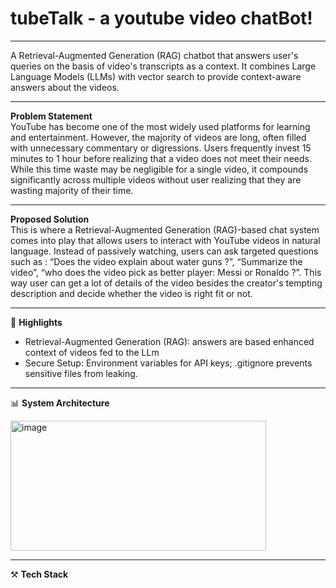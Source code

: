 # tubeTalk - a youtube video chatBot!
---
A Retrieval-Augmented Generation (RAG) chatbot that answers user's queries on the basis of video's transcripts as a context.
It combines Large Language Models (LLMs) with vector search to provide context-aware answers about the videos.

---

**Problem Statement**  
YouTube has become one of the most widely used platforms for learning and entertainment. However, the majority of videos are long, often filled with unnecessary commentary or digressions. Users frequently invest 15 minutes to 1 hour before realizing that a video does not meet their needs. While this time waste may be negligible for a single video, it compounds significantly across multiple videos without user realizing that they are wasting majority of their time.

---

**Proposed Solution**  
This is where a Retrieval-Augmented Generation (RAG)-based chat system comes into play that allows users to interact with YouTube videos in natural language. Instead of passively watching, users can ask targeted questions such as : “Does the video explain about water guns ?”, “Summarize the video”, “who does the video pick as better player: Messi or Ronaldo ?”. This way user can get a lot of  details of the video besides the creator's tempting description and decide whether the video is right fit or not.

----

🚀 **Highlights**
  
- Retrieval-Augmented Generation (RAG): answers are based enhanced context of videos fed to the LLm
- Secure Setup: Environment variables for API keys; .gitignore prevents sensitive files from leaking.

---
📊 **System Architecture**
  
<img width="409" height="208" alt="image" src="https://github.com/user-attachments/assets/e642c630-1379-48a9-ae2b-7a37a19e0dab" />



---
⚒️ **Tech Stack**




